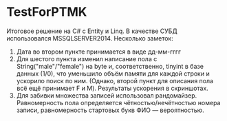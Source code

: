 # TestForPTMK

Итоговое решение на C# с Entity и Linq. В качестве СУБД использовался MSSQLSERVER2014. Несколько заметок:

1) Дата во втором пункте принимается в виде дд-мм-гггг
2) Для шестого пункта изменил написание пола с String("male"/"female") на byte и, соответственно, tinyint в базе данных (1/0), что уменьшило объём памяти для каждой строки и ускорило поиск по ним. (Однако, второй пункт для описания пола всё ещё принимает F и M). Результаты ускорения в скриншотах.
3) Для забивки множества записей использовал рандомайзер. Равномерность пола определяется чётностью/нечётностью номера записи, равномерность стартовых букв ФИО — вероятностью.
